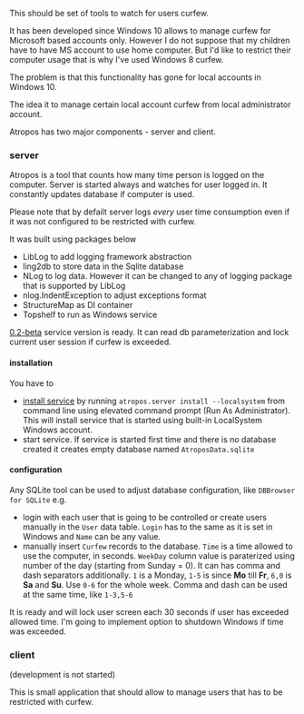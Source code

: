 This should be set of tools to watch for users curfew. 

It has been developed since Windows 10 allows to manage curfew for Microsoft based accounts only. However I do not suppose that my children have to have MS account to use home computer. But I'd like to restrict their computer usage that is why I've used Windows 8 curfew. 

The problem is that this functionality has gone for local accounts in Windows 10.

The idea it to manage certain local account curfew from local administrator account. 

Atropos has two major components - server and client.

### server

Atropos is a tool that counts how many time person is logged on the computer. Server is started always and watches for user logged in. It constantly updates database if computer is used.

Please note that by defailt server logs *every* user time consumption even if it was not configured to be restricted with curfew.

It was built using packages below
* LibLog to add logging framework abstraction
* ling2db to store data in the Sqlite database
* NLog to log data. However it can be changed to any of logging package that is supported by LibLog 
* nlog.IndentException to adjust exceptions format
* StructureMap as DI container
* Topshelf to run as Windows service

[0.2-beta](./releases/tag/v0.2-beta) service version is ready. It can read db parameterization and lock current user session if curfew is exceeded. 

#### installation
You have to 
* [install service](https://topshelf.readthedocs.io/en/latest/overview/commandline.html#topshelf-command-line-reference) by running `atropos.server install --localsystem` from command line using elevated command prompt (Run As Administrator). This will install service that is started using built-in LocalSystem Windows account.
* start service. If service is started first time and there is no database created it creates empty database named `AtroposData.sqlite`

#### configuration

Any SQLite tool can be used to adjust database configuration, like `DBBrowser for SQLite` e.g.

* login with each user that is going to be controlled or create users manually in the `User` data table. `Login` has to the same as it is set in Windows and `Name` can be any value.
* manually insert `Curfew` records to the database. `Time` is a time allowed to use the computer, in seconds. `WeekDay` column value is paraterized using number of the day (starting from Sunday = 0). It can has comma and dash separators additionally. `1` is a Monday, `1-5` is since **Mo** till **Fr**, `6,0` is **Sa** and **Su**. Use `0-6` for the whole week. Comma and dash can be used at the same time, like `1-3,5-6`

It is ready and will lock user screen each 30 seconds if user has exceeded allowed time. I'm going to implement option to shutdown Windows if time was exceeded. 

### client
(development is not started)

This is small application that should allow to manage users that has to be restricted with curfew. 


